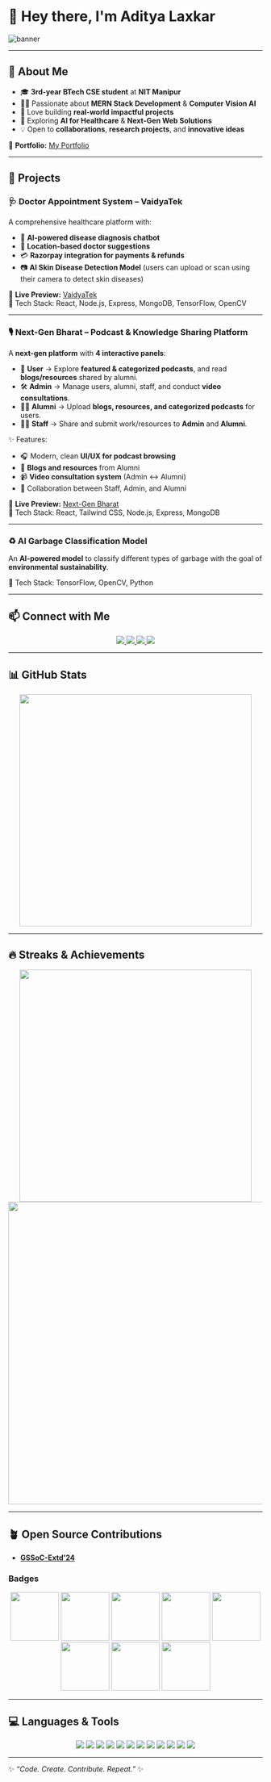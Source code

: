 # 👋 Hey there, I'm Aditya Laxkar  

![banner](https://img.freepik.com/premium-vector/abstract-technology-background-circuit-board-pattern-futuristic-digital-banner_29865-2055.jpg)  

---

## 🌟 About Me  

- 🎓 **3rd-year BTech CSE student** at **NIT Manipur**  
- 👨‍💻 Passionate about **MERN Stack Development** & **Computer Vision AI**  
- 🚀 Love building **real-world impactful projects**  
- 🌱 Exploring **AI for Healthcare** & **Next-Gen Web Solutions**  
- 💡 Open to **collaborations**, **research projects**, and **innovative ideas**  

🔗 **Portfolio:** [My Portfolio](https://portfolio-aditya-laxkars-projects.vercel.app/)  

---

## 🚀 Projects  

### 🩺 Doctor Appointment System – **VaidyaTek**  
A comprehensive healthcare platform with:  
- 🧠 **AI-powered disease diagnosis chatbot**  
- 📍 **Location-based doctor suggestions**  
- 💳 **Razorpay integration for payments & refunds**  
- 📷 **AI Skin Disease Detection Model** (users can upload or scan using their camera to detect skin diseases)  

🔗 **Live Preview:** [VaidyaTek](https://vaidyatek-frontend.onrender.com/)  
📌 Tech Stack: React, Node.js, Express, MongoDB, TensorFlow, OpenCV  

---

### 🎙️ Next-Gen Bharat – Podcast & Knowledge Sharing Platform  
A **next-gen platform** with **4 interactive panels**:  

- 👤 **User** → Explore **featured & categorized podcasts**, and read **blogs/resources** shared by alumni.  
- 🛠️ **Admin** → Manage users, alumni, staff, and conduct **video consultations**.  
- 👩‍🎓 **Alumni** → Upload **blogs, resources, and categorized podcasts** for users.  
- 👨‍💼 **Staff** → Share and submit work/resources to **Admin** and **Alumni**.  

✨ Features:  
- 🎧 Modern, clean **UI/UX for podcast browsing**  
- 📝 **Blogs and resources** from Alumni  
- 📹 **Video consultation system** (Admin ↔ Alumni)  
- 🔗 Collaboration between Staff, Admin, and Alumni  

🔗 **Live Preview:** [Next-Gen Bharat](https://next-gen-bharat.onrender.com/)  
📌 Tech Stack: React, Tailwind CSS, Node.js, Express, MongoDB  

---

### ♻️ AI Garbage Classification Model  
An **AI-powered model** to classify different types of garbage with the goal of **environmental sustainability**.  

📌 Tech Stack: TensorFlow, OpenCV, Python  

---

## 📫 Connect with Me  

<div align="center">
  <a href="https://portfolio-aditya-laxkars-projects.vercel.app/" target="_blank">
    <img src="https://img.shields.io/badge/Portfolio-FF5722?style=for-the-badge&logo=vercel&logoColor=white"/>
  </a>
  <a href="https://www.linkedin.com/in/aditya-laxkar-191a2328a" target="_blank">
    <img src="https://img.shields.io/badge/LinkedIn-0077B5?style=for-the-badge&logo=linkedin&logoColor=white"/>
  </a>
  <a href="https://github.com/adityalaxkar123" target="_blank">
    <img src="https://img.shields.io/badge/GitHub-181717?style=for-the-badge&logo=github&logoColor=white"/>
  </a>
  <a href="mailto:laxkaraditya55@gmail.com" target="_blank">
    <img src="https://img.shields.io/badge/Email-D14836?style=for-the-badge&logo=gmail&logoColor=white"/>
  </a>
</div>  

---

## 📊 GitHub Stats  

<div align="center">
  <img src="https://github-readme-stats.vercel.app/api?username=adityalaxkar123&show_icons=true&theme=chartreuse-dark&include_all_commits=true&count_private=true" width="460"/>  
</div>  

---

## 🔥 Streaks & Achievements  

<div align="center">
  <img src="https://github-readme-streak-stats.herokuapp.com/?user=adityalaxkar123&theme=dark" width="460"/>  
</div>  

<div align="center">
  <img src="https://github-profile-trophy.vercel.app/?username=adityalaxkar123&theme=darkhub&no-frame=true&row=1&column=6" width="600"/>  
</div>  

---

## 🪴 Open Source Contributions  

- **[GSSoC-Extd'24](https://github.com/GSSoC24)**  

### Badges  

<div align="center">
  <img src="https://gssoc.girlscript.tech/badges/1.png?imwidth=256" width="96">
  <img src="https://gssoc.girlscript.tech/badges/2.png?imwidth=256" width="96">
  <img src="https://gssoc.girlscript.tech/badges/3.png?imwidth=256" width="96">
  <img src="https://gssoc.girlscript.tech/badges/4.png?imwidth=256" width="96">
  <img src="https://gssoc.girlscript.tech/badges/5.png?imwidth=256" width="96">
  <img src="https://gssoc.girlscript.tech/badges/postman.png?imwidth=256" width="96">
  <img src="https://gssoc.girlscript.tech/badges/6.png?imwidth=256" width="96">
  <img src="https://gssoc.girlscript.tech/badges/web3hack.png?imwidth=256" width="96">
</div>  

---

## 💻 Languages & Tools  

<p align="center">
  <img src="https://img.shields.io/badge/Java-007396?style=for-the-badge&logo=java&logoColor=white"/>
  <img src="https://img.shields.io/badge/JavaScript-F7DF1E?style=for-the-badge&logo=javascript&logoColor=black"/>
  <img src="https://img.shields.io/badge/Node.js-339933?style=for-the-badge&logo=nodedotjs&logoColor=white"/>
  <img src="https://img.shields.io/badge/React-61DAFB?style=for-the-badge&logo=react&logoColor=black"/>
  <img src="https://img.shields.io/badge/Express.js-404D59?style=for-the-badge&logo=express&logoColor=white"/>
  <img src="https://img.shields.io/badge/MongoDB-47A248?style=for-the-badge&logo=mongodb&logoColor=white"/>
  <img src="https://img.shields.io/badge/Python-3776AB?style=for-the-badge&logo=python&logoColor=white"/>
  <img src="https://img.shields.io/badge/OpenCV-5C3EE8?style=for-the-badge&logo=opencv&logoColor=white"/>
  <img src="https://img.shields.io/badge/TensorFlow-FF6F00?style=for-the-badge&logo=tensorflow&logoColor=white"/>
  <img src="https://img.shields.io/badge/AI-00B0B9?style=for-the-badge&logo=artificialintelligence&logoColor=white"/>
  <img src="https://img.shields.io/badge/Git-F05032?style=for-the-badge&logo=git&logoColor=white"/>
  <img src="https://img.shields.io/badge/GitHub-181717?style=for-the-badge&logo=github&logoColor=white"/>
</p>
  

---

✨ *“Code. Create. Contribute. Repeat.”* ✨
